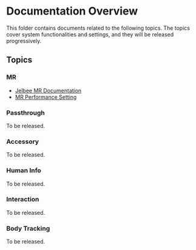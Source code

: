 # Documentation Overview
This folder contains documents related to the following topics. The topics cover system functionalities and settings, and they will be released progressively.

## Topics
### MR 
- [Jelbee MR Documentation](https://github.com/ViveSoftware/VIVE-OpenXR-Sample-Unity/blob/main/Documentations/MR/JelbeeMR.md)
- [MR Performance Setting](https://github.com/ViveSoftware/VIVE-OpenXR-Sample-Unity/blob/main/Documentations/MR/MR_Performance.md)
### Passthrough
To be released.
### Accessory
To be released.
### Human Info
To be released.
### Interaction
To be released.
### Body Tracking
To be released.
